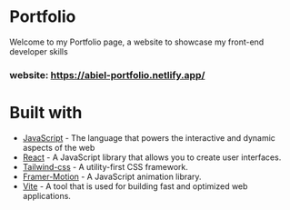 # Portfolio
  Welcome to my Portfolio page, a website to showcase my front-end developer skills  
 
  ### website: https://abiel-portfolio.netlify.app/  ###

<h1>Built with</h1>

- [JavaScript](https://www.w3schools.com/css/) - The language that powers the interactive and dynamic aspects of the web
- [React](https://react.dev/) - A JavaScript library that allows you to create user interfaces.
- [Tailwind-css](https://tailwindcss.com/) - A utility-first CSS framework.
- [Framer-Motion](https://www.framer.com/motion/) - A JavaScript animation library.
- [Vite](https://vitejs.dev/) - A tool that is used for building fast and optimized web applications. 



